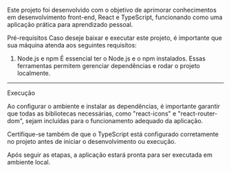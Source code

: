 Este projeto foi desenvolvido com o objetivo de aprimorar conhecimentos em desenvolvimento front-end, React e TypeScript, funcionando como uma aplicação prática para aprendizado pessoal.

Pré-requisitos
Caso deseje baixar e executar este projeto, é importante que sua máquina atenda aos seguintes requisitos:

1. Node.js e npm 
   É essencial ter o Node.js e o npm instalados. Essas ferramentas permitem gerenciar dependências e rodar o projeto localmente.
---

Execução

Ao configurar o ambiente e instalar as dependências, é importante garantir que todas as bibliotecas necessárias, como "react-icons" e "react-router-dom", sejam incluídas para o funcionamento adequado da aplicação.

Certifique-se também de que o TypeScript está configurado corretamente no projeto antes de iniciar o desenvolvimento ou execução.

Após seguir as etapas, a aplicação estará pronta para ser executada em ambiente local.

